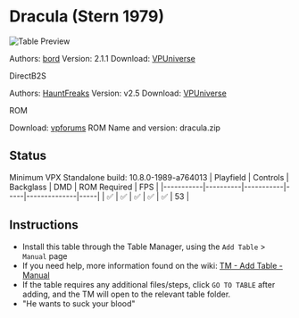 ﻿# Dracula (Stern 1979)

![Table Preview](../../images/vpx-dracula.jpg)

Authors: [bord](https://vpuniverse.com/profile/9265-bord/)
Version: 2.1.1
Download: [VPUniverse](https://vpuniverse.com/files/file/11998-dracula-stern-1979/)

DirectB2S

Authors: [HauntFreaks](https://vpuniverse.com/profile/5216-hauntfreaks/)
Version: v2.5
Download: [VPUniverse](https://vpuniverse.com/files/file/12008-dracula-stern-1979-b2s/)

ROM

Download: [vpforums](https://www.vpforums.org/index.php?app=downloads&showfile=733)
ROM Name and version: dracula.zip

## Status 

Minimum VPX Standalone build: 10.8.0-1989-a764013
| Playfield | Controls | Backglass | DMD | ROM Required | FPS | 
|-----------|----------|-----------|-----|--------------|-----|
| :white_check_mark: | :white_check_mark: | :white_check_mark: | :white_check_mark: | :white_check_mark: | 53 |

## Instructions

- Install this table through the Table Manager, using the `Add Table` > `Manual` page
- If you need help, more information found on the wiki: [TM - Add Table - Manual](https://github.com/LegendsUnchained/vpx-standalone-alp4k/wiki/%5B04%5D-%F0%9F%A7%A1-TM-%E2%80%90-Other-Features#add-table---manual)
- If the table requires any additional files/steps, click `GO TO TABLE` after adding, and the TM will open to the relevant table folder.
- "He wants to suck your blood"

